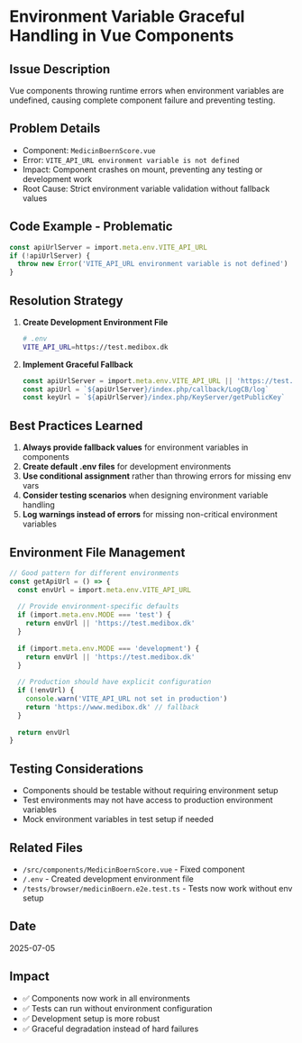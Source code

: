 # Environment Variable Graceful Handling in Vue Components

## Issue Description
Vue components throwing runtime errors when environment variables are undefined, causing complete component failure and preventing testing.

## Problem Details
- Component: `MedicinBoernScore.vue`
- Error: `VITE_API_URL environment variable is not defined`
- Impact: Component crashes on mount, preventing any testing or development work
- Root Cause: Strict environment variable validation without fallback values

## Code Example - Problematic
```typescript
const apiUrlServer = import.meta.env.VITE_API_URL
if (!apiUrlServer) {
  throw new Error('VITE_API_URL environment variable is not defined')
}
```

## Resolution Strategy
1. **Create Development Environment File**
   ```bash
   # .env
   VITE_API_URL=https://test.medibox.dk
   ```

2. **Implement Graceful Fallback**
   ```typescript
   const apiUrlServer = import.meta.env.VITE_API_URL || 'https://test.medibox.dk'
   const apiUrl = `${apiUrlServer}/index.php/callback/LogCB/log`
   const keyUrl = `${apiUrlServer}/index.php/KeyServer/getPublicKey`
   ```

## Best Practices Learned
1. **Always provide fallback values** for environment variables in components
2. **Create default .env files** for development environments
3. **Use conditional assignment** rather than throwing errors for missing env vars
4. **Consider testing scenarios** when designing environment variable handling
5. **Log warnings instead of errors** for missing non-critical environment variables

## Environment File Management
```typescript
// Good pattern for different environments
const getApiUrl = () => {
  const envUrl = import.meta.env.VITE_API_URL
  
  // Provide environment-specific defaults
  if (import.meta.env.MODE === 'test') {
    return envUrl || 'https://test.medibox.dk'
  }
  
  if (import.meta.env.MODE === 'development') {
    return envUrl || 'https://test.medibox.dk'
  }
  
  // Production should have explicit configuration
  if (!envUrl) {
    console.warn('VITE_API_URL not set in production')
    return 'https://www.medibox.dk' // fallback
  }
  
  return envUrl
}
```

## Testing Considerations
- Components should be testable without requiring environment setup
- Test environments may not have access to production environment variables
- Mock environment variables in test setup if needed

## Related Files
- `/src/components/MedicinBoernScore.vue` - Fixed component
- `/.env` - Created development environment file
- `/tests/browser/medicinBoern.e2e.test.ts` - Tests now work without env setup

## Date
2025-07-05

## Impact
- ✅ Components now work in all environments
- ✅ Tests can run without environment configuration
- ✅ Development setup is more robust
- ✅ Graceful degradation instead of hard failures